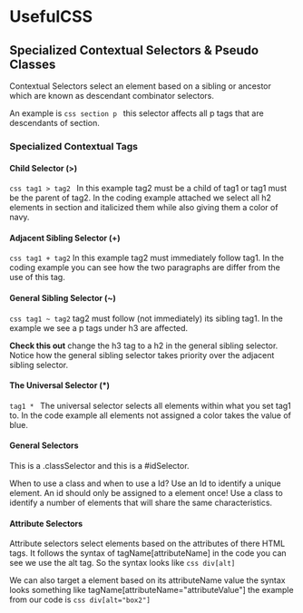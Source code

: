 # UsefulCSS

## Specialized Contextual Selectors & Pseudo Classes

Contextual Selectors select an element based on a sibling or ancestor which are known as descendant combinator selectors. 

An example is ```css section p ``` this selector affects all p tags that are descendants of section. 

### Specialized Contextual Tags
#### Child Selector (>)
```css tag1 > tag2 ``` In this example tag2 must be a child of tag1 or tag1 must be the parent of tag2. In the coding example attached we select all h2 elements in section and italicized them while also giving them a color of navy. 

#### Adjacent Sibling Selector (+)
```css tag1 + tag2``` In this example tag2 must immediately follow tag1. In the coding example you can see how the two paragraphs are differ from the use of this tag.

#### General Sibling Selector (~)
```css tag1 ~ tag2``` tag2 must follow (not immediately) its sibling tag1. In the example we see a p tags under h3 are affected. 

**Check this out** change the h3 tag to a h2 in the general sibling selector. Notice how the general sibling selector takes priority over the adjacent sibling selector.

#### The Universal Selector (*)
```tag1 * ``` The universal selector selects all elements within what you set tag1 to. In the code example all elements not assigned a color takes the value of blue.

#### General Selectors
This is a .classSelector and this is a #idSelector. 

When to use a class and when to use a Id? 
Use an Id to identify a unique element. An id should only be assigned to a element once! Use a class to identify a number of elements that will share the same characteristics.  

#### Attribute Selectors
Attribute selectors select elements based on the attributes of there HTML tags. It follows the syntax of tagName[attributeName] in the code you can see we use the alt tag. So the syntax looks like ```css div[alt]```

We can also target a element based on its attributeName value the syntax looks something like tagName[attributeName="attributeValue"] the example from our code is ```css div[alt="box2"]```



